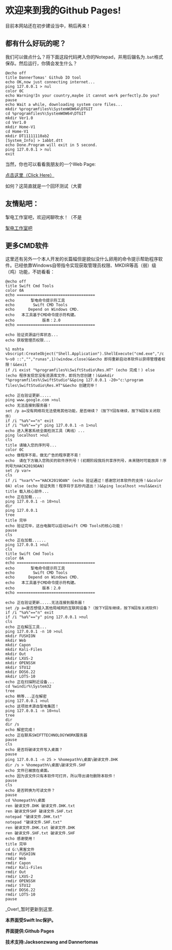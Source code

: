# 欢迎来到我的Github Pages!
目前本网站还在初步建设当中，稍后再来！

## 都有什么好玩的呢？
我们可以做点什么？将下面这段代码拷入你的Notepad，并用后辍名为```.bat```格式保存。然后运行，你猜会发生什么？

```
@echo off
title DannerTomas' Github IO tool
echo OK,now just connecting internet...
ping 127.0.0.1 > nul
color 0C
echo Warning!In your country,maybe it cannot work perfectly.Do you?
pause
echo Wait a while, downloading system core files...
mkdir %programfiles%\SystemWOW64\DTGIT
cd %programfiles%\SystemWOW64\DTGIT
mkdir Ver1.0
cd Ver1.0
mkdir Home-V1
cd Home-V1
mkdir DT11111110ab2
[System_Info] > 1abbt.dtt
echo Done.Program will exit in 5 second.
ping 127.0.0.1 > nul
exit
```

当然，你也可以看看我朋友的一个Web Page:

<a href="https://ishook.github.io/testsite/sample.html" target="_blank">点击这里（Click Here）</a>

如何？这简直就是一个回环测试（大雾

## 友情贴吧：
掣电工作室吧，欢迎闲聊吹水！（不是

<a href="https://tieba.baidu.com/f?kw=%E6%8E%A3%E7%94%B5%E5%B7%A5%E4%BD%9C%E5%AE%A4&ie=utf-8" target="_blank">掣电工作室吧</a>

## 更多CMD软件

这里还有另外一个本人开发的长篇幅但是貌似没什么卵用的命令提示帮助程序软件。已经依靠Windows自带指令实现获取管理员权限、MKDIR等高（弱）级（鸡）功能，不妨看看：

```
@echo off
title Swift Cmd Tools
color 0A
echo ==================================
echo       掣电命令提示符工具   
echo        Swift CMD Tools
echo      Depend on Windows CMD.
echo   本工具基于CMD命令提示符构建。
echo            版本：2.0
echo ==================================

echo 验证资源运行库状态...
echo 获取管理员权限...

%1 mshta vbscript:CreateObject("Shell.Application").ShellExecute("cmd.exe","/c %~s0 ::","","runas",1)(window.close)&&echo 即将重新启动本软件以获得管理者权限！&&exit
if /i exist "%programfiles%\SwiftStudio\Res.HT" (echo 完成！) else (echo 程序发现您没有资源库文件，即将为您创建！)&&mkdir "%programfiles%\SwiftStudio"&&ping 127.0.0.1 -20>"c:\program files\SwiftStudio\Res.HT"&&echo 创建完毕！

echo 正在验证更新.....
ping www.google.com >nul
echo 无法连接到服务器！
set /p a=没有网络将无法使用其他功能，是否继续？（按下Y回车继续，按下N回车关闭软件）
if /i "%a%"=="n" exit
if /i "%a%"=="y" ping 127.0.0.1 -n 1>nul
echo 进入黑客系统全面检测工具（离线）...
ping localhost >nul
cls
title 请输入您的序列号...
color 0C
echo 做程序不易，做无广告的程序更不易！
echo  请在下方输入您购买的软件序列号！(初期阶段我将共享序列号，未来随时可能放弃！序列号为HACK2019DAN)
set /p var=
cls
if /i "%var%"=="HACK2019DAN" (echo 验证通过！感谢您对本软件的支持！&&color 0A) else (echo 验证失败！程序将于五秒内退出！)&&ping localhost >nul&&exit
title 载入核心部件...
echo 正在加载....
ping 127.0.0.1 -n 10>nul
dir
ping 127.0.0.1
tree
title 完毕
echo 验证完毕，这台电脑可以启动Swift CMD Tools的核心功能！
pause
cls
echo 正在加载......
ping 127.0.0.1 >nul
cls
title Swift Cmd Tools
color 0A
echo ==================================
echo       掣电命令提示符工具   
echo        Swift CMD Tools
echo      Depend on Windows CMD.
echo   本工具基于CMD命令提示符构建。
echo            版本：2.0
echo ==================================

echo 正在验证更新.....无法连接到服务器！
set /p a=是否想侵入其他局域网的互联网设备？（按下Y回车继续，按下N回车关闭软件）
if /i "%a%"=="n" exit
if /i "%a%"=="y" ping 127.0.0.1 >nul
cls
echo 正在解压工具...
ping 127.0.0.1 -n 10 >nul
mkdir FUSHION
mkdir Web
mkdir Capon
mkdir Kali-Files
mkdir Out
mkdir LXUS-2
mkdir OPENSSH
mkdir STU12
mkdir DOS6.22
mkdir LOTS-10
echo 正在扫描附近设备...
cd %windir%\System32
tree
echo 稍等...正在解密
ping 127.0.0.1 >nul
echo 这项技术源自掣电集团！
ping 127.0.0.1 -n 10>nul
tree
dir
dir /s
echo 解密完成！
echo 正在联系SWIFTTECHNOLOGYWORK服务器
pause
cls
echo 是否将破译文件写入桌面？
pause
ping 127.0.0.1 -n 25 > %homepath%\桌面\破译文件.DHK
dir /s > %homepath%\桌面\破译文件.SHF
echo 文件已被放在桌面。
echo 因为该文件只有本软件可打开，所以导出请勿删除本软件！
pause
cls
echo 是否转换为可读文件？
pause
cd %homepath%\桌面
ren 破译文件.DHK 破译文件.DHK.txt
ren 破译文件SHF 破译文件.SHF.txt
notepad "破译文件.DHK.txt"
notepad "破译文件.SHF.txt"
ren 破译文件.DHK.txt 破译文件.DHK
ren 破译文件.SHF.txt 破译文件.SHF
echo 感谢使用！
title 完毕
cd G:\黑客文件
rmdir FUSHION
rmdir Web
rmdir Capon
rmdir Kali-Files
rmdir Out
rmdir LXUS-2
rmdir OPENSSH
rmdir STU12
rmdir DOS6.22
rmdir LOTS-10
pause

```

_Over!_暂时更新到这里.

**本界面受Swift Inc保护。**

**界面提供:Github Pages**

**技术支持:Jacksonzwang and Dannertomas**
